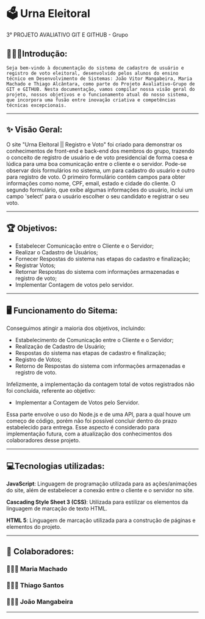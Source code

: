 # 🗳 Urna Eleitoral
3° PROJETO AVALIATIVO GIT E GITHUB - Grupo


## 👨🏽‍💻**Introdução:**


`Seja bem-vindo à documentação do sistema de cadastro de usuário e registro de voto eleitoral, desenvolvido pelos alunos do ensino técnico em Desenvolvimento de Sistemas: João Vitor Mangabeira, Maria Machado e Thiago Alcântara, como parte do Projeto Avaliativo-Grupo de GIT e GITHUB.
Nesta documentação, vamos compilar nossa visão geral do projeto, nossos objetivos e o funcionamento atual do nosso sistema, que incorpora uma fusão entre inovação criativa e competências técnicas excepcionais.`

---

## ✨ Visão Geral:

O site "Urna Eleitoral || Registro e Voto" foi criado para demonstrar os conhecimentos de front-end e back-end dos membros do grupo, trazendo o conceito de registro de usuário e de voto presidencial de forma coesa e lúdica para uma boa comunicação entre o cliente e o servidor.
Pode-se observar dois formulários no sistema, um para cadastro do usuário e outro para registro de voto. O primeiro formulário contém campos para obter informações como nome, CPF, email, estado e cidade do cliente. O segundo formulário, que exibe algumas informações do usuário,
inclui um campo 'select' para o usuário escolher o seu candidato e registrar o seu voto.

---

## 🏆 Objetivos:

- Estabelecer Comunicação entre o Cliente e o Servidor;
- Realizar o Cadastro de Usuários;
- Fornecer Respostas do sistema nas etapas do cadastro e finalização;
- Registrar Votos;
- Retornar Respostas do sistema com informações armazenadas e registro de voto;
- Implementar Contagem de votos pelo servidor.

---

## 🖥 Funcionamento do Sitema:

Conseguimos atingir a maioria dos objetivos, incluindo:
- Estabelecimento de Comunicação entre o Cliente e o Servidor;
- Realização de Cadastro de Usuário;
- Respostas do sistema nas etapas de cadastro e finalização;
- Registro de Votos;
- Retorno de Respostas do sistema com informações armazenadas e registro de voto.

Infelizmente, a implementação da contagem total de votos registrados não foi concluída, referente ao objetivo:
- Implementar a Contagem de Votos pelo Servidor.
  
Essa parte envolve o uso do Node.js e de uma API, para a qual houve um começo de código, porém não foi possível
concluir dentro do prazo estabelecido para entrega. Esse aspecto é considerado para implementação futura, com a
atualização dos conhecimentos dos colaboradores desse projeto.

---

## 💻Tecnologias utilizadas:



**JavaScript**</span>:
 Linguagem de programação utilizada para as ações/animações do site, além de estabelecer a conexão entre o cliente e o servidor no site.

**Cascading Style Sheet 3 (CSS)**</span>:  Utilizada para estilizar os elementos da linguagem de marcação de texto HTML.

**HTML 5**</span>: Linguagem de marcação utilizada para a construção de páginas e elementos do projeto.

---

## 👥 Colaboradores:



### 👩🏽‍💻 Maria Machado

### 👨🏽‍💻 Thiago Santos

### 🧑🏽‍💻 João Mangabeira

---
